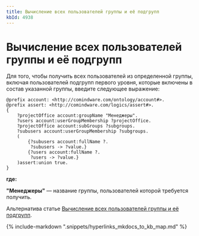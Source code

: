```yaml
---
title: Вычисление всех пользователей группы и её подгрупп
kbId: 4938
---
```


# Вычисление всех пользователей группы и её подгрупп

Для того, чтобы получить всех пользователей из определенной группы, включая пользователей подгрупп первого уровня, которые включены в состав указанной группы, введите следующее выражение:

```
@prefix account: <http://comindware.com/ontology/account#>.
@prefix assert: <http://comindware.com/logics/assert#>.
{
    ?projectOffice account:groupName "Менеджеры".
    ?users account:userGroupMembership ?projectOffice.
    ?projectOffice account:subGroups ?subgroups.
    ?subusers account:userGroupMembership ?subgroups.
    (
        {?subusers account:fullName ?.
         ?subusers -> ?value.}
        {?users account:fullName ?.
         ?users -> ?value.}
    )assert:union true.
}

```

**где:**

**"Менеджеры"** — название группы, пользователей которой требуется получить.

Альтернатива статье [Вычисление всех пользователей группы и её подгрупп](https://kb.comindware.ru/article.php?id=4976).

{% include-markdown ".snippets/hyperlinks_mkdocs_to_kb_map.md" %}
